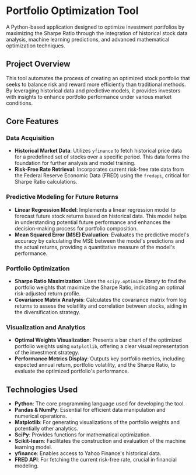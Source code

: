 
# Portfolio Optimization Tool

A Python-based application designed to optimize investment portfolios by maximizing the Sharpe Ratio through the integration of historical stock data analysis, machine learning predictions, and advanced mathematical optimization techniques.

## Project Overview

This tool automates the process of creating an optimized stock portfolio that seeks to balance risk and reward more efficiently than traditional methods. By leveraging historical data and predictive models, it provides investors with insights to enhance portfolio performance under various market conditions.

## Core Features

### Data Acquisition
- **Historical Market Data**: Utilizes `yfinance` to fetch historical price data for a predefined set of stocks over a specific period. This data forms the foundation for further analysis and model training.
- **Risk-Free Rate Retrieval**: Incorporates current risk-free rate data from the Federal Reserve Economic Data (FRED) using the `fredapi`, critical for Sharpe Ratio calculations.

### Predictive Modeling for Future Returns
- **Linear Regression Model**: Implements a linear regression model to forecast future stock returns based on historical data. This model helps in understanding potential future performance and enhances the decision-making process for portfolio composition.
- **Mean Squared Error (MSE) Evaluation**: Evaluates the predictive model's accuracy by calculating the MSE between the model's predictions and the actual returns, providing a quantitative measure of the model's performance.

### Portfolio Optimization
- **Sharpe Ratio Maximization**: Uses the `scipy.optimize` library to find the portfolio weights that maximize the Sharpe Ratio, indicating an optimal risk-adjusted return profile.
- **Covariance Matrix Analysis**: Calculates the covariance matrix from log returns to assess the volatility and correlation between stocks, aiding in the diversification strategy.

### Visualization and Analytics
- **Optimal Weights Visualization**: Presents a bar chart of the optimized portfolio weights using `matplotlib`, offering a clear visual representation of the investment strategy.
- **Performance Metrics Display**: Outputs key portfolio metrics, including expected annual return, portfolio volatility, and the Sharpe Ratio, to evaluate the optimized portfolio's performance.

## Technologies Used

- **Python**: The core programming language used for developing the tool.
- **Pandas & NumPy**: Essential for efficient data manipulation and numerical operations.
- **Matplotlib**: For generating visualizations of the portfolio weights and potentially other analytics.
- **SciPy**: Provides functions for mathematical optimization.
- **Scikit-learn**: Facilitates the construction and evaluation of the machine learning model.
- **yfinance**: Enables access to Yahoo Finance's historical data.
- **FRED API**: For fetching the current risk-free rate, crucial in financial modeling.

